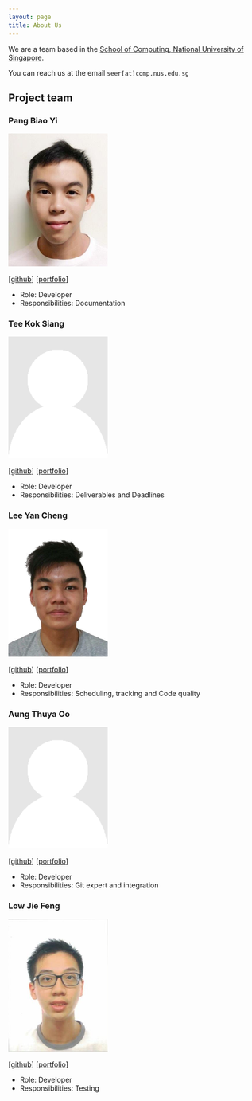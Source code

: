 ```yaml
---
layout: page
title: About Us
---
```


We are a team based in the [School of Computing, National University of Singapore](http://www.comp.nus.edu.sg).

You can reach us at the email `seer[at]comp.nus.edu.sg`

## Project team

### Pang Biao Yi

<img src="images/pangbiaoyi.png" width="200px">

[[github](http://github.com/schoolex)]
[[portfolio](team/pangbiaoyi.md)]

* Role: Developer
* Responsibilities: Documentation

### Tee Kok Siang

<img src="images/teekoksiang.png" width="200px">

[[github](http://github.com/teekoksiang)]
[[portfolio](team/teekoksiang.md)]

* Role: Developer
* Responsibilities: Deliverables and Deadlines

### Lee Yan Cheng

<img src="images/yanchenglee98.png" width="200px">

[[github](http://github.com/yanchenglee98)]
[[portfolio](team/leeyancheng.md)]

* Role: Developer
* Responsibilities: Scheduling, tracking and Code quality

### Aung Thuya Oo

<img src="images/aungthuyaoo.png" width="200px">

[[github](http://github.com/athuyaoo)]
[[portfolio](team/aungthuyaoo.md)]

* Role: Developer
* Responsibilities: Git expert and integration

### Low Jie Feng

<img src="images/lowjiefeng1998.png" width="200px">

[[github](http://github.com/lowjiefeng1998)]
[[portfolio](team/lowjiefeng.md)]

* Role: Developer
* Responsibilities: Testing
